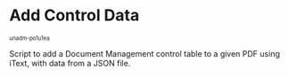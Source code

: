 # Add Control Data
<sub><sub>unadm-po1u1ea</sub></sub>

Script to add a Document Management control table to a given PDF using iText, with data from a JSON file.
